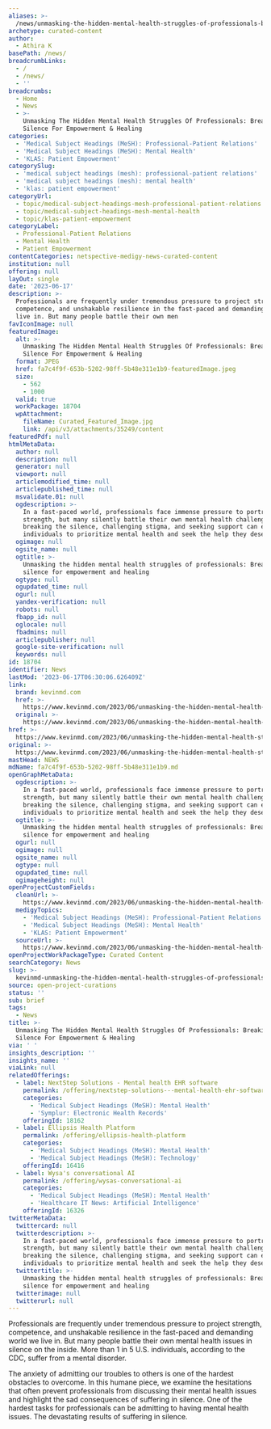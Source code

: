 ```yaml
---
aliases: >-
  /news/unmasking-the-hidden-mental-health-struggles-of-professionals-breaking-the-silence-for-empowerment-healing
archetype: curated-content
author:
  - Athira K
basePath: /news/
breadcrumbLinks:
  - /
  - /news/
  - ''
breadcrumbs:
  - Home
  - News
  - >-
    Unmasking The Hidden Mental Health Struggles Of Professionals: Breaking The
    Silence For Empowerment & Healing
categories:
  - 'Medical Subject Headings (MeSH): Professional-Patient Relations'
  - 'Medical Subject Headings (MeSH): Mental Health'
  - 'KLAS: Patient Empowerment'
categorySlug:
  - 'medical subject headings (mesh): professional-patient relations'
  - 'medical subject headings (mesh): mental health'
  - 'klas: patient empowerment'
categoryUrl:
  - topic/medical-subject-headings-mesh-professional-patient-relations
  - topic/medical-subject-headings-mesh-mental-health
  - topic/klas-patient-empowerment
categoryLabel:
  - Professional-Patient Relations
  - Mental Health
  - Patient Empowerment
contentCategories: netspective-medigy-news-curated-content
institution: null
offering: null
layOut: single
date: '2023-06-17'
description: >-
  Professionals are frequently under tremendous pressure to project strength,
  competence, and unshakable resilience in the fast-paced and demanding world we
  live in. But many people battle their own men
favIconImage: null
featuredImage:
  alt: >-
    Unmasking The Hidden Mental Health Struggles Of Professionals: Breaking The
    Silence For Empowerment & Healing
  format: JPEG
  href: fa7c4f9f-653b-5202-98ff-5b48e311e1b9-featuredImage.jpeg
  size:
    - 562
    - 1000
  valid: true
  workPackage: 18704
  wpAttachment:
    fileName: Curated_Featured_Image.jpg
    link: /api/v3/attachments/35249/content
featuredPdf: null
htmlMetaData:
  author: null
  description: null
  generator: null
  viewport: null
  articlemodified_time: null
  articlepublished_time: null
  msvalidate.01: null
  ogdescription: >-
    In a fast-paced world, professionals face immense pressure to portray
    strength, but many silently battle their own mental health challenges, and
    breaking the silence, challenging stigma, and seeking support can empower
    individuals to prioritize mental health and seek the help they deserve.
  ogimage: null
  ogsite_name: null
  ogtitle: >-
    Unmasking the hidden mental health struggles of professionals: Breaking the
    silence for empowerment and healing
  ogtype: null
  ogupdated_time: null
  ogurl: null
  yandex-verification: null
  robots: null
  fbapp_id: null
  oglocale: null
  fbadmins: null
  articlepublisher: null
  google-site-verification: null
  keywords: null
id: 18704
identifier: News
lastMod: '2023-06-17T06:30:06.626409Z'
link:
  brand: kevinmd.com
  href: >-
    https://www.kevinmd.com/2023/06/unmasking-the-hidden-mental-health-struggles-of-professionals-breaking-the-silence-for-empowerment-and-healing.html
  original: >-
    https://www.kevinmd.com/2023/06/unmasking-the-hidden-mental-health-struggles-of-professionals-breaking-the-silence-for-empowerment-and-healing.html
href: >-
  https://www.kevinmd.com/2023/06/unmasking-the-hidden-mental-health-struggles-of-professionals-breaking-the-silence-for-empowerment-and-healing.html
original: >-
  https://www.kevinmd.com/2023/06/unmasking-the-hidden-mental-health-struggles-of-professionals-breaking-the-silence-for-empowerment-and-healing.html
mastHead: NEWS
mdName: fa7c4f9f-653b-5202-98ff-5b48e311e1b9.md
openGraphMetaData:
  ogdescription: >-
    In a fast-paced world, professionals face immense pressure to portray
    strength, but many silently battle their own mental health challenges, and
    breaking the silence, challenging stigma, and seeking support can empower
    individuals to prioritize mental health and seek the help they deserve.
  ogtitle: >-
    Unmasking the hidden mental health struggles of professionals: Breaking the
    silence for empowerment and healing
  ogurl: null
  ogimage: null
  ogsite_name: null
  ogtype: null
  ogupdated_time: null
  ogimageheight: null
openProjectCustomFields:
  cleanUrl: >-
    https://www.kevinmd.com/2023/06/unmasking-the-hidden-mental-health-struggles-of-professionals-breaking-the-silence-for-empowerment-and-healing.html
  medigyTopics:
    - 'Medical Subject Headings (MeSH): Professional-Patient Relations'
    - 'Medical Subject Headings (MeSH): Mental Health'
    - 'KLAS: Patient Empowerment'
  sourceUrl: >-
    https://www.kevinmd.com/2023/06/unmasking-the-hidden-mental-health-struggles-of-professionals-breaking-the-silence-for-empowerment-and-healing.html
openProjectWorkPackageType: Curated Content
searchCategory: News
slug: >-
  kevinmd-unmasking-the-hidden-mental-health-struggles-of-professionals-breaking-the-silence-for-empowerment-healing
source: open-project-curations
status: ''
sub: brief
tags:
  - News
title: >-
  Unmasking The Hidden Mental Health Struggles Of Professionals: Breaking The
  Silence For Empowerment & Healing
via: ' '
insights_description: ''
insights_name: ''
viaLink: null
relatedOfferings:
  - label: NextStep Solutions - Mental health EHR software
    permalink: /offering/nextstep-solutions---mental-health-ehr-software
    categories:
      - 'Medical Subject Headings (MeSH): Mental Health'
      - 'Symplur: Electronic Health Records'
    offeringId: 18162
  - label: Ellipsis Health Platform
    permalink: /offering/ellipsis-health-platform
    categories:
      - 'Medical Subject Headings (MeSH): Mental Health'
      - 'Medical Subject Headings (MeSH): Technology'
    offeringId: 16416
  - label: Wysa's conversational AI
    permalink: /offering/wysas-conversational-ai
    categories:
      - 'Medical Subject Headings (MeSH): Mental Health'
      - 'Healthcare IT News: Artificial Intelligence'
    offeringId: 16326
twitterMetaData:
  twittercard: null
  twitterdescription: >-
    In a fast-paced world, professionals face immense pressure to portray
    strength, but many silently battle their own mental health challenges, and
    breaking the silence, challenging stigma, and seeking support can empower
    individuals to prioritize mental health and seek the help they deserve.
  twittertitle: >-
    Unmasking the hidden mental health struggles of professionals: Breaking the
    silence for empowerment and healing
  twitterimage: null
  twitterurl: null
---
```

<p>Professionals are frequently under tremendous pressure to project strength, competence, and unshakable resilience in the fast-paced and demanding world we live in. But many people battle their own mental health issues in silence on the inside. More than 1 in 5 U.S. individuals, according to the CDC, suffer from a mental disorder.</p><p>The anxiety of admitting our troubles to others is one of the hardest obstacles to overcome. In this humane piece, we examine the hesitations that often prevent professionals from discussing their mental health issues and highlight the sad consequences of suffering in silence. One of the hardest tasks for professionals can be admitting to having mental health issues. The devastating results of suffering in silence.</p>
